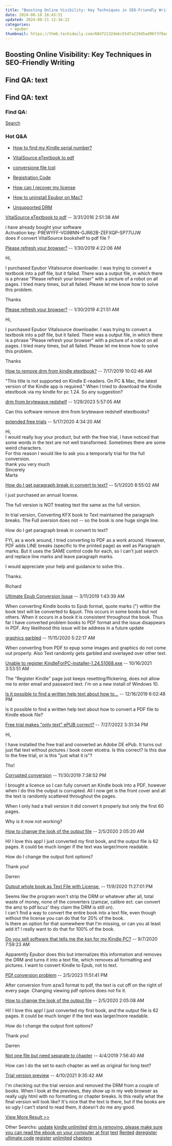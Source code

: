 ```yaml
---
title: "Boosting Online Visibility: Key Techniques in SEO-Friendly Writing"
date: 2024-08-18 16:43:51
updated: 2024-08-21 12:36:22
categories:
  - epubor
thumbnail: https://thmb.techidaily.com/68d72132debc55d7a219d5ad96f3f8ade10f55eb90774e1fcb8b0eea83e6c871.png
---
```


## Boosting Online Visibility: Key Techniques in SEO-Friendly Writing

## Find QA: text



## Find QA: text

### Find QA:

[Search](http://www.epubor.com/Search.aspx?SystemID=46 "Find QA") 

### Hot Q&A

* [How to find my Kindle serial number?](https://tools.techidaily.com/epubor/products/)
* [VitalSource eTextbook to pdf](https://tools.techidaily.com/epubor/products/)
* [conversione file lcpl](https://tools.techidaily.com/epubor/products/)
* [Registration Code](https://tools.techidaily.com/epubor/products/)

* [How can I recover my license](https://tools.techidaily.com/epubor/products/)
* [How to uninstall Epubor on Mac?](https://tools.techidaily.com/epubor/products/)
* [Unsupported DRM](https://tools.techidaily.com/epubor/products/)

[VitalSource eTextbook to pdf](https://tools.techidaily.com/epubor/products/) \-- 3/31/2016 2:51:38 AM 

i have already bought your software   
 Activation key: P9EWYFF-VG98NN-GJR62B-ZEFXQP-SP77UJW  
 does if convert VitalSource bookshelf to pdf file ?

[Please refresh your browser?](https://tools.techidaily.com/epubor/products/) \-- 1/30/2019 4:22:06 AM 

Hi,

 I purchased Epubor Vitalsource downloader. I was trying to convert a textbook into a pdf file, but it failed. There was a output file, in which there is a phrase "Please refresh your browser" with a picture of a robot on all pages. I tried many times, but all failed. Please let me know how to solve this problem.

 Thanks

[Please refresh your browser?](https://tools.techidaily.com/epubor/products/) \-- 1/30/2019 4:21:51 AM 

Hi,

 I purchased Epubor Vitalsource downloader. I was trying to convert a textbook into a pdf file, but it failed. There was a output file, in which there is a phrase "Please refresh your browser" with a picture of a robot on all pages. I tried many times, but all failed. Please let me know how to solve this problem.

 Thanks

[How to remove drm from kindle etextbook?](https://tools.techidaily.com/epubor/products/) \-- 7/17/2019 10:02:46 AM 

"This title is not supported on Kindle E-readers. On PC & Mac, the latest version of the Kindle app is required." When I tried to download the Kindle etextbook via my kindle for pc 1.24\. So any suggestion?

[drm from brytewave redshelf](https://tools.techidaily.com/epubor/products/) \-- 1/29/2023 5:57:05 AM 

Can this software remove drm from brytewave redshelf etextbooks?

[extended free trials](https://tools.techidaily.com/epubor/products/) \-- 5/17/2020 4:34:20 AM 

Hi,  
 I would really buy your product, but with the free trial, i have noticed that some words in the text are not well transformed. Sometimes there are some weird characters.  
 For this reason I would like to ask you a temporarly trial for the full conversion.   
 thank you very much   
 Sincerely  
 Marta

[How do I get paragraph break in convert to text?](https://tools.techidaily.com/epubor/products/) \-- 5/1/2020 8:55:02 AM 

I just purchased an annual license.

 The full version is NOT treating text the same as the full version.

 In trial version, Converting KFX book to Text maintained the paragraph breaks. The Full aversion does not -- so the book is one huge single line.

 How do I get paragraph break in convert to text? 

 FYI, as a work around, I tried converting to PDF as a work around. However, PDF adds LINE breaks (specific to the printed page) as well as Paragraph marks. But it uses the SAME control code for each, so I can't just search and replace line marks and leave paragraph marks.

 I would appreciate your help and guidance to solve this .

 Thanks.

 Richard 

[Ultimate Epub Conversion Issue](https://tools.techidaily.com/epubor/ultimate/) \-- 3/11/2019 1:43:39 AM 

When converting Kindle books to Epub format, quote marks (") within the book text will be converted to &quot. This occurs in some books but not others. When it occurs in a book it is consistent throughout the book. Thus far I have converted problem books to PDF format and the issue disappears in PDF. Any likelihood this issue will be address in a future update

[graphics garbled](https://tools.techidaily.com/epubor/products/) \-- 11/15/2020 5:22:17 AM 

When converting from PDF to epup some images and graphics do not come out properly. Also Text randomly gets garbled and overlayed over other text.

[Unable to register KindleForPC-installer-1.24.51068.exe](https://tools.techidaily.com/epubor/products/) \-- 10/16/2021 3:53:51 AM 

The "Register Kindle" page just keeps resetting/flickering, does not allow me to enter email and password text. I'm on a new install of Windows 10.

[Is it possible to find a written help text about how to...](https://tools.techidaily.com/epubor/products/) \-- 12/16/2019 6:02:48 PM 

Is it possible to find a written help text about how to convert a PDF file to Kindle ebook file?

[Free trial makes "only text" ePUB correct?](https://tools.techidaily.com/epubor/products/) \-- 7/27/2022 3:31:34 PM 

Hi,

 I have installed the free trail and converted an Adobe DE ePub. It turns out just flat text without pictures / book cover etcetra. Is this correct? Is this due to the free trial, or is this "just what it is"?

 Thx!

[Corrupted conversion](https://tools.techidaily.com/epubor/products/) \-- 11/30/2019 7:38:52 PM 

I brought a licence so I can fully convert an Kindle book into a PDF, however when I do this the output is corrupted. All I now get is the front cover and all the text is randomly scattered throughout the pages.

 When I only had a trail version it did convert it properly but only the first 60 pages.

 Why is it now not working?

[How to change the look of the output file](https://tools.techidaily.com/epubor/products/) \-- 2/5/2020 2:05:20 AM 

Hi! I love this app! I just converted my first book, and the output file is 62 pages. It could be much longer if the text was larger/more readable.

 How do I change the output font options?

 Thank you!

 Darren  

[Output whole book as Text File with License.](https://tools.techidaily.com/epubor/products/) \-- 11/9/2020 11:27:01 PM 

Seems like the program won't strip the DRM or whatever after all, total waste of money, none of the converters (zamzar, calibre ect. can convert the amz to pdf bcuz' they claim the DRM is still on).   
 I can't find a way to convert the entire book into a text file, even though without the license you can do that for 20% of the book.   
 Is there an option for that somewhere that I'm missing, or can you at least add it? I really want to do that for 100% of the book.

[Do you sell software that tells me the ksn for my Kindle PC?](https://tools.techidaily.com/epubor/products/) \-- 9/7/2020 7:59:23 AM 

Apparently Epubor does this but internalizes this information and removes the DRM and turns it into a text file, which removes all formatting and pictures. I want to convert Kindle to Epub, not to text.

[PDf conversion problem](https://tools.techidaily.com/epubor/products/) \-- 2/5/2023 11:51:41 PM 

After conversion from azw3 format to pdf, the text is cut off on the right of every page. Changing viewing pdf options does not fix it. 

[How to change the look of the output file](https://tools.techidaily.com/epubor/products/) \-- 2/5/2020 2:05:08 AM 

Hi! I love this app! I just converted my first book, and the output file is 62 pages. It could be much longer if the text was larger/more readable.

 How do I change the output font options?

 Thank you!

 Darren  

[Not one file but need separate to chapter](https://tools.techidaily.com/epubor/products/) \-- 4/4/2019 7:56:40 AM 

 How can I do the set to each chapter as well as original for long text? 

[Trial version preview](https://tools.techidaily.com/epubor/products/) \-- 4/10/2021 9:35:42 AM 

I'm checking out the trial version and removed the DRM from a couple of books. When I look at the previews, they show up in my web browser as really ugly html with no formatting or chapter breaks. Is this really what the final version will look like? It's nice that the text is there, but if the books are so ugly I can't stand to read them, it doesn't do me any good.

[View More Result >>](http://www.epubor.com/Search.aspx?Key=text&Page=1&SystemID=46&sortkey=&stype=0&sort=0)

 Other Searchs: [update](https://tools.techidaily.com/epubor/products/) [kindle unlimited](https://tools.techidaily.com/epubor/products/) [drm is removing, please make sure you can read the ebook on your computer at first](https://tools.techidaily.com/epubor/products/) [text](https://tools.techidaily.com/epubor/products/) [Rented](https://tools.techidaily.com/epubor/products/) [deregister](https://tools.techidaily.com/epubor/products/) [ultimate code](https://tools.techidaily.com/epubor/ultimate/) [register](https://tools.techidaily.com/epubor/products/) [unlimited](https://tools.techidaily.com/epubor/products/) [chapters](https://tools.techidaily.com/epubor/products/)

<ins class="adsbygoogle"
     style="display:block"
     data-ad-format="autorelaxed"
     data-ad-client="ca-pub-7571918770474297"
     data-ad-slot="1223367746"></ins>



<ins class="adsbygoogle"
     style="display:block"
     data-ad-client="ca-pub-7571918770474297"
     data-ad-slot="8358498916"
     data-ad-format="auto"
     data-full-width-responsive="true"></ins>
